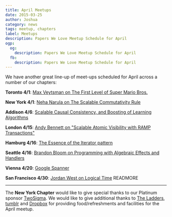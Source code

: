 ```yaml
---
title: April Meetups
date: 2015-03-25
author: Joshua
category: news
tags: meetup, chapters
label: Meetups
description: Papers We Love Meetup Schedule for April
ogp:
  og:
    description: Papers We Love Meetup Schedule for April
  fb:
    description: Papers We Love Meetup Schedule for April
---
```


We have another great line-up of meet-ups scheduled for April across a number of our chapters:

**Toronto 4/1**: [Max Veytsman on The First Level of Super Mario Bros.](http://www.meetup.com/Papers-We-Love-Toronto/events/221232820/)

**New York 4/1**: [Neha Narula on The Scalable Commutativity Rule](http://www.meetup.com/papers-we-love/events/221194444/)

**Addison 4/6**: [Scalable Causal Consistency, and Boosting of Learning Algorithms](http://www.meetup.com/Papers-We-Love-Dallas/events/221461827/)

**London 4/15**: [Andy Bennett on "Scalable Atomic Visibility with RAMP Transactions"](http://www.meetup.com/Papers-We-Love-London/events/221535320/)

**Hamburg 4/16**: [The Essence of the Iterator pattern](http://www.meetup.com/Papers-We-Love-Hamburg/events/220890204/)

**Seattle 4/16**: [Brandon Bloom on Programming with Algebraic Effects and Handlers](http://www.meetup.com/Papers-We-Love-Seattle/events/221174354/)

**Vienna 4/20**: [Google Spanner](http://www.meetup.com/Papers-We-Love-Vienna/events/221356300/)

**San Francisco 4/30**: [Jordan West on Logical Time](http://www.meetup.com/papers-we-love-too/events/212148242/)
READMORE

---

The **New York Chapter** would like to give special thanks to our Platinum sponsor [TwoSigma](https://www.twosigma.com). We would like to give additional thanks to [The Ladders](http://dev.theladders.com), [tumblr](http://engineering.tumblr.com) and [Dropbox](http://dropbox.com) for providing food/refreshments and facilities for the April meetup.
